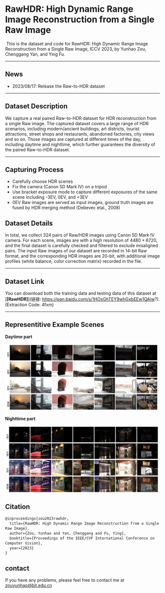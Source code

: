 # RawHDR: High Dynamic Range Image Reconstruction from a Single Raw Image

​	This is the dataset and code for RawHDR: High Dynamic Range Image Reconstruction from a Single Raw Image, ICCV 2023, by Yunhao Zou, Chenggang Yan, and Ying Fu.

------
## News
* 2023/08/17: Release the Raw-to-HDR dataset
---
## Dataset Description
We capture a real paired Raw-to-HDR dataset for HDR reconstruction from a single Raw image. The captured dataset covers a large range of HDR scenarios, including modern/ancient buildings, art districts, tourist attractions, street shops and restaurants, abandoned factories, city views and so on. Those images are captured at different times of the day, including daytime and nighttime, which further guarantees the diversity of the paired Raw-to-HDR dataset. 

------

## Capturing Process
* Carefully choose HDR scenes
* Fix the camera (Canon 5D Mark IV) on a tripod
* Use bracket exposure mode to capture different exposures of the same scene including -3EV, 0EV, and +3EV
* 0EV Raw images are served as input images, ground truth images are fused by HDR merging method (Debevec etal., 2008)


## Dataset Details
In total, we collect 324 pairs of Raw/HDR images using Canon 5D Mark IV camera. For each scene, images are with a high resolution of $4480\times 6720$, and the final dataset is carefully checked and filtered to exclude misaligned pairs. The input Raw images of our dataset are recorded in 14-bit Raw format, and the corresponding HDR images are 20-bit, with additional image profiles (white balance, color correction matrix) recorded in the file.

------

## Dataset Link
You can download both the training data and testing data of this dataset at [**[RawHDR]**](链接: https://pan.baidu.com/s/1HOxGhTEY9whGxbEEw1QAjw?). (Extraction Code: 4fxm)

------

## Representitive Example Scenes
**Daytime part**

<img src="Figures/daytime.png" width="500px"/>

**Nighttime part**

<img src="Figures/nighttime.png" width="500px"/>

## Citation
```
@inproceedings{zou2023rawhdr,
  title={RawHDR: High Dynamic Range Image Reconstruction from a Single Raw Image},
  author={Zou, Yunhao and Yan, Chenggang and Fu, Ying},
  booktitle={Proceedings of the IEEE/CVF International Conference on Computer Vision},
  year={2023}
}
```
## contact
If you have any problems, please feel free to contact me at zouyunhao@bit.edu.cn


